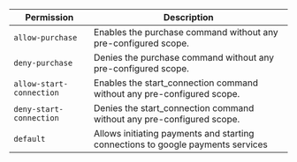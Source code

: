 | Permission | Description |
|------|-----|
|`allow-purchase`|Enables the purchase command without any pre-configured scope.|
|`deny-purchase`|Denies the purchase command without any pre-configured scope.|
|`allow-start-connection`|Enables the start_connection command without any pre-configured scope.|
|`deny-start-connection`|Denies the start_connection command without any pre-configured scope.|
|`default`|Allows initiating payments and starting connections to google payments services|
